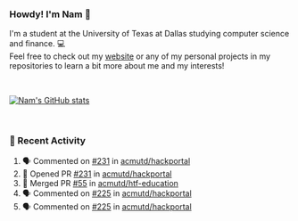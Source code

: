### Howdy! I'm Nam 👋
<!-- 👋 -->
I'm a student at the University of Texas at Dallas studying computer science and finance. :computer:  
Feel free to check out my [website](https://namtruong.vercel.app) or any of my personal projects in my repositories to learn a bit more about me and my interests!

<br/>


[![Nam's GitHub stats](https://github-readme-stats.vercel.app/api?username=nam-t24&show_icons=true&theme=dracula&count_private=true&hide=stars)](https://github.com/anuraghazra/github-readme-stats)

<br/>

### :cowboy_hat_face: Recent Activity  
<!--START_SECTION:activity-->
1. 🗣 Commented on [#231](https://github.com/acmutd/hackportal/issues/231) in [acmutd/hackportal](https://github.com/acmutd/hackportal)
2. 💪 Opened PR [#231](https://github.com/acmutd/hackportal/pull/231) in [acmutd/hackportal](https://github.com/acmutd/hackportal)
3. 🎉 Merged PR [#55](https://github.com/acmutd/htf-education/pull/55) in [acmutd/htf-education](https://github.com/acmutd/htf-education)
4. 🗣 Commented on [#225](https://github.com/acmutd/hackportal/issues/225) in [acmutd/hackportal](https://github.com/acmutd/hackportal)
5. 🗣 Commented on [#225](https://github.com/acmutd/hackportal/issues/225) in [acmutd/hackportal](https://github.com/acmutd/hackportal)
<!--END_SECTION:activity-->

